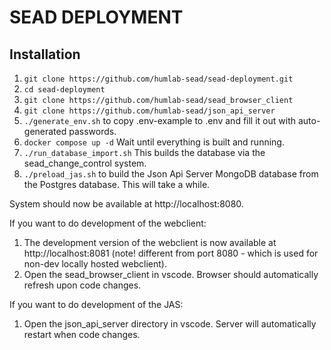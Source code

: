 # SEAD DEPLOYMENT

## Installation

1. `git clone https://github.com/humlab-sead/sead-deployment.git`
1. `cd sead-deployment`
1. `git clone https://github.com/humlab-sead/sead_browser_client`
1. `git clone https://github.com/humlab-sead/json_api_server`
1. `./generate_env.sh` to copy .env-example to .env and fill it out with auto-generated passwords.
1. `docker compose up -d` Wait until everything is built and running.
1. `./run_database_import.sh` This builds the database via the sead_change_control system.
1. `./preload_jas.sh` to build the Json Api Server MongoDB database from the Postgres database. This will take a while.

System should now be available at http://localhost:8080.

If you want to do development of the webclient:
1. The development version of the webclient is now available at http://localhost:8081 (note! different from port 8080 - which is used for non-dev locally hosted webclient).
1. Open the sead_browser_client in vscode. Browser should automatically refresh upon code changes.


If you want to do development of the JAS:
1. Open the json_api_server directory in vscode. Server will automatically restart when code changes.